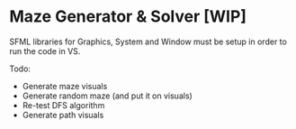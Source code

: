 # Maze Generator & Solver [WIP]
SFML libraries for Graphics, System and Window must be setup in order to run the code in VS.

Todo:
- Generate maze visuals
- Generate random maze (and put it on visuals)
- Re-test DFS algorithm
- Generate path visuals
